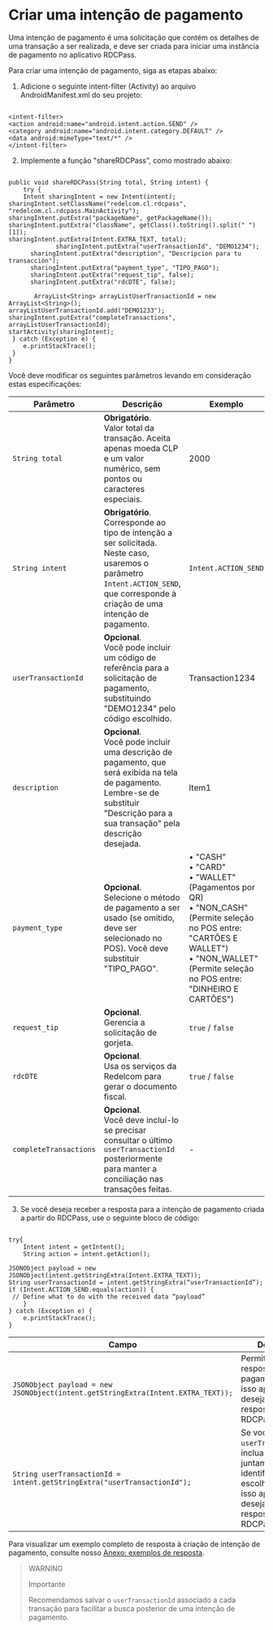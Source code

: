 # Criar uma intenção de pagamento

Uma intenção de pagamento é uma solicitação que contém os detalhes de uma transação a ser realizada, e deve ser criada para iniciar uma instância de pagamento no aplicativo RDCPass.

Para criar uma intenção de pagamento, siga as etapas abaixo:

1. Adicione o seguinte intent-filter (Activity) ao arquivo AndroidManifest.xml do seu projeto:

```android

<intent-filter> 
<action android:name="android.intent.action.SEND" /> 
<category android:name="android.intent.category.DEFAULT" /> 
<data android:mimeType="text/*" /> 
</intent-filter>

```

2. Implemente a função "shareRDCPass", como mostrado abaixo:

```android

public void shareRDCPass(String total, String intent) { 
 	try { 
 	Intent sharingIntent = new Intent(intent); 
sharingIntent.setClassName("redelcom.cl.rdcpass", "redelcom.cl.rdcpass.MainActivity"); 
sharingIntent.putExtra("packageName", getPackageName()); 
sharingIntent.putExtra("className", getClass().toString().split(" ")[1]); 
sharingIntent.putExtra(Intent.EXTRA_TEXT, total); 
             sharingIntent.putExtra("userTransactionId", "DEMO1234");
      sharingIntent.putExtra("description", "Descripcion para tu transacción");
      sharingIntent.putExtra("payment_type", "TIPO_PAGO");
      sharingIntent.putExtra("request_tip", false);
      sharingIntent.putExtra("rdcDTE", false);

       ArrayList<String> arrayListUserTransactionId = new ArrayList<String>(); 
arrayListUserTransactionId.add("DEMO1233"); 
sharingIntent.putExtra("completeTransactions", arrayListUserTransactionId);
startActivity(sharingIntent); 
 } catch (Exception e) { 
 	e.printStackTrace(); 
 } 
}

```

Você deve modificar os seguintes parâmetros levando em consideração estas especificações:


| Parâmetro          | Descrição                                                                                          | Exemplo         | Tipo         |
|-------------------|------------------------------------------------------------------------------------------------------|-----------------|--------------|
| `String total`    | **Obrigatório**. <br>Valor total da transação. Aceita apenas moeda CLP e um valor numérico, sem pontos ou caracteres especiais. | 2000            | String       |
| `String intent`   | **Obrigatório**. <br>Corresponde ao tipo de intenção a ser solicitada. Neste caso, usaremos o parâmetro `Intent.ACTION_SEND`, que corresponde à criação de uma intenção de pagamento. | `Intent.ACTION_SEND` | String |
| `userTransactionId` | **Opcional**. <br>Você pode incluir um código de referência para a solicitação de pagamento, substituindo "DEMO1234" pelo código escolhido. | Transaction1234 | Alfanumérico |
| `description`     | **Opcional**. <br>Você pode incluir uma descrição de pagamento, que será exibida na tela de pagamento. Lembre-se de substituir "Descrição para a sua transação" pela descrição desejada. | Item1           | Alfanumérico |
| `payment_type`    | **Opcional**. <br>Selecione o método de pagamento a ser usado (se omitido, deve ser selecionado no POS). Você deve substituir "TIPO_PAGO". | • "CASH" <br>• "CARD" <br>• "WALLET" (Pagamentos por QR) <br>• "NON_CASH" (Permite seleção no POS entre: "CARTÕES E WALLET") <br>• "NON_WALLET" (Permite seleção no POS entre: "DINHEIRO E CARTÕES") | Alfanumérico |
| `request_tip`     | **Opcional**. <br>Gerencia a solicitação de gorjeta. | `true` / `false` | Booleano. O padrão é `false`. |
| `rdcDTE`          | **Opcional**. <br>Usa os serviços da Redelcom para gerar o documento fiscal. | `true` / `false` | Booleano. O padrão é `false`. |
| `completeTransactions` | **Opcional**. <br>Você deve incluí-lo se precisar consultar o último `userTransactionId` posteriormente para manter a conciliação nas transações feitas. | - | Alfanumérico |

3. Se você deseja receber a resposta para a intenção de pagamento criada a partir do RDCPass, use o seguinte bloco de código:

```android

try{ 
 	Intent intent = getIntent(); 
 	String action = intent.getAction(); 

JSONObject payload = new JSONObject(intent.getStringExtra(Intent.EXTRA_TEXT)); 
String userTransactionId = intent.getStringExtra(“userTransactionId”); 
if (Intent.ACTION_SEND.equals(action)) { 
 // Define what to do with the received data “payload” 
 	} 
} catch (Exception e) { 
 	e.printStackTrace(); 
} 

```


| Campo  | Descrição |
|---|---|
| `JSONObject payload = new JSONObject(intent.getStringExtra(Intent.EXTRA_TEXT));` | Permite receber a resposta de pagamento. Use isso apenas se desejar receber a resposta do RDCPass. |
| `String userTransactionId = intent.getStringExtra("userTransactionId");` | Se você usou um `userTransactionId`, inclua este campo juntamente com o identificador escolhido. Use isso apenas se desejar receber a resposta do RDCPass. |

Para visualizar um exemplo completo de resposta à criação de intenção de pagamento, consulte nosso [Anexo: exemplos de resposta](/developers/pt/docs/redelcom/additional-content/response-examples).

> WARNING 
> 
> Importante
> 
> Recomendamos salvar o `userTransactionId` associado a cada transação para facilitar a busca posterior de uma intenção de pagamento.
